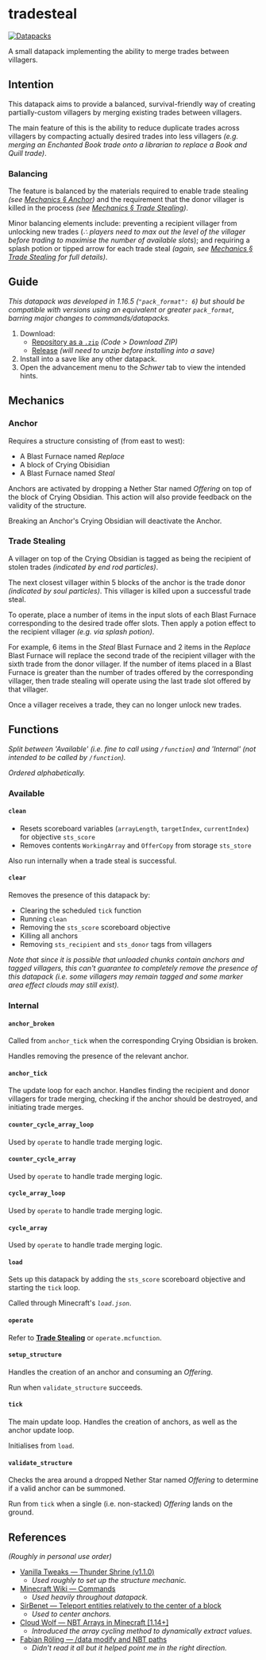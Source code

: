 # tradesteal
[![Datapacks](https://img.shields.io/badge/See_more-datapacks-C7A978.svg)](https://github.com/itsschwer?tab=repositories&q=&type=&language=mcfunction&sort=)

A small datapack implementing the ability to merge trades between villagers.

## Intention

This datapack aims to provide a balanced, survival-friendly way of creating partially-custom villagers by merging existing trades between villagers.

The main feature of this is the ability to reduce duplicate trades across villagers by compacting actually desired trades into less villagers *(e.g. merging an Enchanted Book trade onto a librarian to replace a Book and Quill trade)*.

### Balancing
The feature is balanced by the materials required to enable trade stealing *(see [Mechanics § Anchor](#anchor))* and the requirement that the donor villager is killed in the process *(see [Mechanics § Trade Stealing](#trade-stealing))*.

Minor balancing elements include: preventing a recipient villager from unlocking new trades (*∴ players need to max out the level of the villager before trading to maximise the number of available slots*); and requiring a splash potion or tipped arrow for each trade steal *(again, see [Mechanics § Trade Stealing](#trade-stealing) for full details)*.

## Guide
*This datapack was developed in 1.16.5 (`"pack_format": 6`) but should be compatible with versions using an equivalent or greater `pack_format`, barring major changes to commands/datapacks.*

1. Download:
    - [Repository as a `.zip`](https://github.com/itsschwer/tradesteal/archive/refs/heads/master.zip) *(Code > Download ZIP)*
    - [Release](https://github.com/itsschwer/tradesteal/releases) *(will need to unzip before installing into a save)*
2. Install into a save like any other datapack.
3. Open the advancement menu to the *Schwer* tab to view the intended hints.

## Mechanics

### Anchor

Requires a structure consisting of (from east to west):
- A Blast Furnace named *Replace*
- A block of Crying Obisidian
- A Blast Furnace named *Steal*

Anchors are activated by dropping a Nether Star named *Offering* on top of the block of Crying Obsidian. This action will also provide feedback on the validity of the structure.

Breaking an Anchor's Crying Obsidian will deactivate the Anchor.

### Trade Stealing

A villager on top of the Crying Obsidian is tagged as being the recipient of stolen trades *(indicated by end rod particles)*.

The next closest villager within 5 blocks of the anchor is the trade donor *(indicated by soul particles)*. This villager is killed upon a successful trade steal.

To operate, place a number of items in the input slots of each Blast Furnace corresponding to the desired trade offer slots. Then apply a potion effect to the recipient villager *(e.g. via splash potion)*.

For example, 6 items in the *Steal* Blast Furnace and 2 items in the *Replace* Blast Furnace will replace the second trade of the recipient villager with the sixth trade from the donor villager. If the number of items placed in a Blast Furnace is greater than the number of trades offered by the corresponding villager, then trade stealing will operate using the last trade slot offered by that villager.

Once a villager receives a trade, they can no longer unlock new trades.

## Functions
*Split between 'Available' (i.e. fine to call using `/function`) and 'Internal' (not intended to be called by `/function`).*

*Ordered alphabetically.*

### Available

#### `clean` 
- Resets scoreboard variables (`arrayLength`, `targetIndex`, `currentIndex`) for objective `sts_score`
- Removes contents `WorkingArray` and `OfferCopy` from storage `sts_store`

Also run internally when a trade steal is successful.

#### `clear`
Removes the presence of this datapack by:
- Clearing the scheduled `tick` function
- Running `clean`
- Removing the `sts_score` scoreboard objective
- Killing all anchors
- Removing `sts_recipient` and `sts_donor` tags from villagers

*Note that since it is possible that unloaded chunks contain anchors and tagged villagers, this can't guarantee to completely remove the presence of this datapack (i.e. some villagers may remain tagged and some marker area effect clouds may still exist).*

### Internal

#### `anchor_broken`
Called from `anchor_tick` when the corresponding Crying Obsidian is broken.

Handles removing the presence of the relevant anchor.

#### `anchor_tick`
The update loop for each anchor. Handles finding the recipient and donor villagers for trade merging, checking if the anchor should be destroyed, and initiating trade merges.

#### `counter_cycle_array_loop`
Used by `operate` to handle trade merging logic.

#### `counter_cycle_array`
Used by `operate` to handle trade merging logic.

#### `cycle_array_loop`
Used by `operate` to handle trade merging logic.

#### `cycle_array`
Used by `operate` to handle trade merging logic.

#### `load`
Sets up this datapack by adding the `sts_score` scoreboard objective and starting the `tick` loop.

Called through Minecraft's *`load.json`*.

#### `operate`
Refer to [**Trade Stealing**](#trade-stealing) or `operate.mcfunction`.

#### `setup_structure`
Handles the creation of an anchor and consuming an *Offering*.

Run when `validate_structure` succeeds.

#### `tick`
The main update loop. Handles the creation of anchors, as well as the anchor update loop.

Initialises from `load`.

#### `validate_structure`
Checks the area around a dropped Nether Star named *Offering* to determine if a valid anchor can be summoned.

Run from `tick` when a single (i.e. non-stacked) *Offering* lands on the ground.

## References
*(Roughly in personal use order)*
- [Vanilla Tweaks — Thunder Shrine (v1.1.0)](https://vanillatweaks.net/picker/datapacks/)
    - *Used roughly to set up the structure mechanic.*
- [Minecraft Wiki — Commands](https://minecraft.fandom.com/wiki/Commands)
    - *Used heavily throughout datapack.*
- [SirBenet — Teleport entities relatively to the center of a block](https://gaming.stackexchange.com/questions/207273/teleport-entities-relatively-to-the-center-of-a-block)
    - *Used to center anchors.*
- [Cloud Wolf — NBT Arrays in Minecraft [1.14+]](https://www.youtube.com/watch?v=Bt6xD8vE7Pw)
    - *Introduced the array cycling method to dynamically extract values.*
- [Fabian Röling — /data modify and NBT paths](https://gaming.stackexchange.com/questions/351488/would-someone-give-a-thorough-explanation-of-1-14-minecrafts-data-modify)
    - *Didn't read it all but it helped point me in the right direction.*

